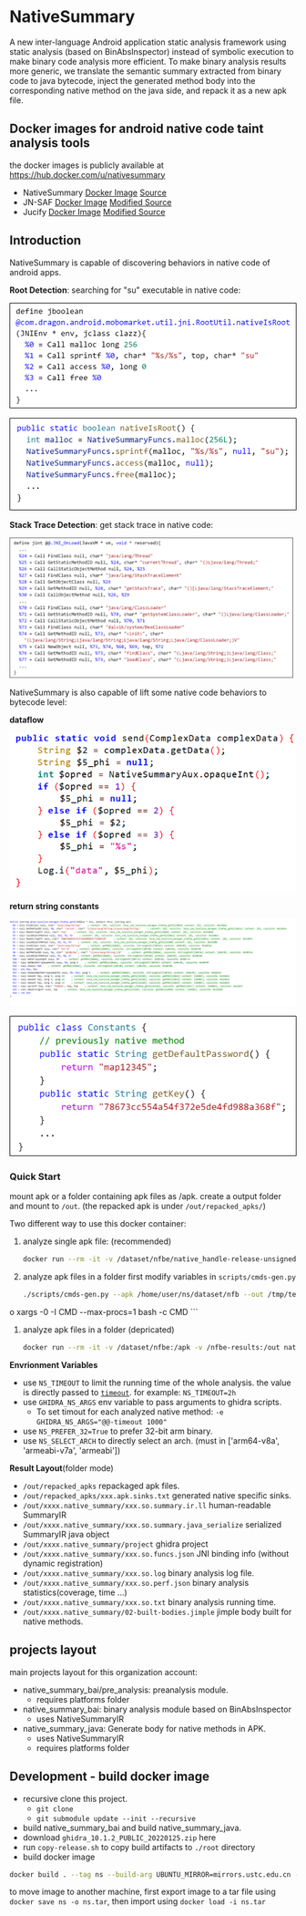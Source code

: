 # NativeSummary

A new inter-language Android application static analysis framework using static analysis (based on BinAbsInspector) instead of symbolic execution to make binary code analysis more efficient. To make binary analysis results more generic, we translate the semantic summary extracted from binary code to java bytecode, inject the generated method body into the corresponding native method on the java side, and repack it as a new apk file.

## Docker images for android native code taint analysis tools

the docker images is publicly available at https://hub.docker.com/u/nativesummary

- NativeSummary [Docker Image](https://hub.docker.com/r/nativesummary/nativesummary) [Source](https://github.com/NativeSummary/NativeSummary)
- JN-SAF [Docker Image](https://hub.docker.com/r/nativesummary/jnsaf) [Modified Source](https://github.com/NativeSummary/Argus-SAF)
- Jucify [Docker Image](https://hub.docker.com/r/nativesummary/jucify) [Modified Source](https://github.com/NativeSummary/JuCify)


## Introduction

NativeSummary is capable of discovering behaviors in native code of android apps.

**Root Detection**: searching for "su" executable in native code:

![](imgs/sample-rootdetect.png)

![](imgs/sample-rootdetect-java.png)

**Stack Trace Detection**: get stack trace in native code:

![](imgs/sample-stacktrace.png)

NativeSummary is also capable of lift some native code behaviors to bytecode level:

**dataflow**

![](imgs/complex_data.png)

**return string constants**

![](imgs/ir-sample1.png)

![](imgs/strconst.png)

### Quick Start

mount apk or a folder containing apk files as /apk. create a output folder and mount to `/out`. (the repacked apk is under `/out/repacked_apks/`)

Two different way to use this docker container:
1. analyze single apk file: (recommended)
    ```bash
    docker run --rm -it -v /dataset/nfbe/native_handle-release-unsigned.apk:/apk -v /nfbe-results/native_handle-release-unsigned.apk:/out nativesummary/nativesummary
    ```
1. analyze apk files in a folder
    first modify variables in `scripts/cmds-gen.py`
    ```bash
    ./scripts/cmds-gen.py --apk /home/user/ns/dataset/nfb --out /tmp/test1 | sud
o xargs -0 -I CMD --max-procs=1 bash -c CMD
    ```
1. analyze apk files in a folder (depricated)
    ```bash
    docker run --rm -it -v /dataset/nfbe:/apk -v /nfbe-results:/out nativesummary/nativesummary
    ```

**Envrionment Variables**
- use `NS_TIMEOUT` to limit the running time of the whole analysis. the value is directly passed to [`timeout`](https://man7.org/linux/man-pages/man1/timeout.1.html). for example: `NS_TIMEOUT=2h`
- use `GHIDRA_NS_ARGS` env variable to pass arguments to ghidra scripts.
    - To set timout for each analyzed native method: `-e GHIDRA_NS_ARGS="@@-timeout 1000"`
- use `NS_PREFER_32=True` to prefer 32-bit arm binary.
- use `NS_SELECT_ARCH` to directly select an arch. (must in ['arm64-v8a', 'armeabi-v7a', 'armeabi'])


**Result Layout**(folder mode)
- `/out/repacked_apks` repackaged apk files.
- `/out/repacked_apks/xxx.apk.sinks.txt` generated native specific sinks.
- `/out/xxxx.native_summary/xxx.so.summary.ir.ll` human-readable SummaryIR
- `/out/xxxx.native_summary/xxx.so.summary.java_serialize` serialized SummaryIR java object
- `/out/xxxx.native_summary/project` ghidra project
- `/out/xxxx.native_summary/xxx.so.funcs.json` JNI binding info (without dynamic registration)
- `/out/xxxx.native_summary/xxx.so.log` binary analysis log file.
- `/out/xxxx.native_summary/xxx.so.perf.json` binary analysis statistics(coverage, time ...)
- `/out/xxxx.native_summary/xxx.so.txt` binary analysis running time.
- `/out/xxxx.native_summary/02-built-bodies.jimple` jimple body built for native methods.

## projects layout

main projects layout for this organization account:

- native_summary_bai/pre_analysis: preanalysis module.
    - requires platforms folder
- native_summary_bai: binary analysis module based on BinAbsInspector
    - uses NativeSummaryIR
- native_summary_java: Generate body for native methods in APK.
    - uses NativeSummaryIR
    - requires platforms folder

## Development - build docker image

- recursive clone this project. 
    - `git clone`
    - `git submodule update --init --recursive`
- build native_summary_bai and build native_summary_java.
- download `ghidra_10.1.2_PUBLIC_20220125.zip` here
- run `copy-release.sh` to copy build artifacts to `./root` directory
- build docker image

```bash
docker build . --tag ns --build-arg UBUNTU_MIRROR=mirrors.ustc.edu.cn --build-arg PYTHON_MIRROR=pypi.tuna.tsinghua.edu.cn
```

to move image to another machine, first export image to a tar file using `docker save ns -o ns.tar`, then import using `docker load -i ns.tar`
